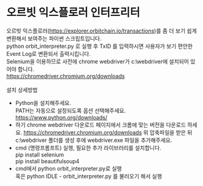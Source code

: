# 오르빗 익스플로러 인터프리터
오르빗 익스플로러(https://explorer.orbitchain.io/transactions)를 좀 더 보기 쉽게 변환해서 보여주는 파이썬 스크립트입니다.<br>
python orbit_interpreter.py 로 실행 후 TxID 를 입력하시면 사용자가 보기 편안한 Event Log로 변환되서 출력시킵니다.<br>
Selenium을 이용하므로 사전에 chrome webdriver가 c:\webdriver에 설치되어 있어야 합니다.<br>
https://chromedriver.chromium.org/downloads<br>
<br>
설치 상세방법<br>
- Python을 설치해주세요.<br>
PATH는 자동으로 설정되도록 옵션 선택해주세요.
https://www.python.org/downloads/
- 하기 chrome webdriver 다운로드 페이지에서 크롬에 맞는 버전을 다운로드 하세요.
https://chromedriver.chromium.org/downloads
위 압축파일을 받은 뒤 c:\webdriver 폴더를 생성 후에 webdriver.exe 파일을 추가해주세요.
- cmd (명령프롬프트) 실행, 필요한 추가 라이브러리를 설치합니다.<br>
pip install selenium<br>
pip install beautifulsoup4
- cmd에서 python orbit_interpreter.py로 실행
<br>혹은 python IDLE - orbit_interpreter.py 를 불러오기 해서 실행
